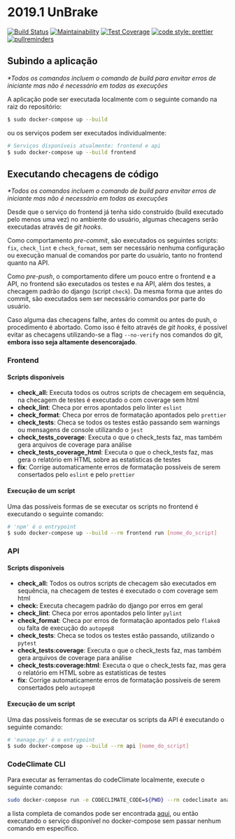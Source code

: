 # 2019.1 UnBrake

[![Build Status](https://travis-ci.com/fga-eps-mds/2019.1-unbrake.svg?branch=master)](https://travis-ci.com/fga-eps-mds/2019.1-unbrake)
[![Maintainability](https://api.codeclimate.com/v1/badges/f8957e6e7e0bdced21c9/maintainability)](https://codeclimate.com/github/fga-eps-mds/2019.1-unbrake/maintainability)
[![Test Coverage](https://api.codeclimate.com/v1/badges/f8957e6e7e0bdced21c9/test_coverage)](https://codeclimate.com/github/fga-eps-mds/2019.1-unbrake/test_coverage)
[![code style: prettier](https://img.shields.io/badge/code_style-prettier-ff69b4.svg?style=flat-square)](https://github.com/prettier/prettier)
[![pullreminders](https://pullreminders.com/badge.svg)](https://pullreminders.com?ref=badge)

## Subindo a aplicação
_*Todos os comandos incluem o comando de build para envitar erros de iniciante mas não é necessário em todas as execuções_

A aplicação pode ser executada localmente com o seguinte comando na raiz do repositório:

``` bash
$ sudo docker-compose up --build
```

ou os serviços podem ser executados individualmente:
``` bash
# Serviços disponíveis atualmente: frontend e api
$ sudo docker-compose up --build frontend
```

## Executando checagens de código
_*Todos os comandos incluem o comando de build para envitar erros de iniciante mas não é necessário em todas as execuções_

Desde que o serviço do frontend já tenha sido construído (build executado pelo menos uma vez) no ambiente do usuário, algumas checagens serão executadas através de _git hooks_.

Como comportamento _pre-commit_, são executados os seguintes scripts: `fix`, `check_lint` e `check_format`, sem ser necessário nenhuma configuração ou execução manual de comandos por parte do usuário, tanto no frontend quanto na API.

Como _pre-push_, o comportamento difere um pouco entre o frontend e a API, no frontend são executados os testes e na API, além dos testes, a checagem padrão do django (script `check`). Da mesma forma que antes do commit, são executados sem ser necessário comandos por parte do usuário.

Caso alguma das checagens falhe, antes do commit ou antes do push, o procedimento é abortado. Como isso é feito através de _git hooks_, é possível evitar as checagens utilizando-se a flag `--no-verify` nos comandos do git, **embora isso seja altamente desencorajado**.

### Frontend
#### Scripts disponíveis

* **check_all:** Executa todos os outros scripts de checagem em sequência, na checagem de testes é executado o com coverage sem html
* **check_lint**: Checa por erros apontados pelo linter `eslint`
* **check_format**: Checa por erros de formatação apontados pelo `prettier`
* **check_tests**: Checa se todos os testes estão passando sem warnings ou mensagens de console utilizando o `jest`
* **check_tests_coverage**: Executa o que o check_tests faz, mas também gera arquivos de coverage para análise
* **check_tests_coverage_html**:  Executa o que o check_tests faz, mas gera o relatório em HTML sobre as estatísticas de testes
* **fix**: Corrige automaticamente erros de formatação possíveis de serem consertados pelo `eslint` e pelo `prettier`

#### Execução de um script

Uma das possíveis formas de se executar os scripts no frontend é executando o seguinte comando:
``` bash
# 'npm' é o entrypoint
$ sudo docker-compose up --build --rm frontend run [nome_do_script]
```

### API
#### Scripts disponíveis

* **check_all:** Todos os outros scripts de checagem são executados em sequência, na checagem de testes é executado o com coverage sem html
* **check:** Executa checagem padrão do django por erros em geral
* **check_lint**: Checa por erros apontados pelo linter `pylint`
* **check_format**: Checa por erros de formatação apontados pelo `flake8` ou falta de execução do `autopep8`
* **check_tests**: Checa se todos os testes estão passando, utilizando o `pytest`
* **check_tests:coverage**: Executa o que o check_tests faz, mas também gera arquivos de coverage para análise
* **check_tests:coverage:html**:  Executa o que o check_tests faz, mas gera o relatório em HTML sobre as estatísticas de testes
* **fix**: Corrige automaticamente erros de formatação possíveis de serem consertados pelo `autopep8`

#### Execução de um script

Uma das possíveis formas de se executar os scripts da API é executando o seguinte comando:
``` bash
# 'manage.py' é o entrypoint
$ sudo docker-compose up --build --rm api [nome_do_script]
```

### CodeClimate CLI

Para executar as ferramentas do codeClimate localmente, execute o seguinte comando:
``` bash
sudo docker-compose run -e CODECLIMATE_CODE=${PWD} --rm codeclimate analyze
```
a lista completa de comandos pode ser encontrada [aqui](https://github.com/codeclimate/codeclimate#commands), ou então executando o serviço disponível no docker-compose sem passar nenhum comando em específico.

